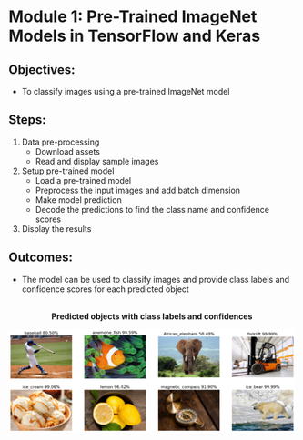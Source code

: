 # Module 1: Pre-Trained ImageNet Models in TensorFlow and Keras

## Objectives:
- To classify images using a pre-trained ImageNet model

## Steps:
1. Data pre-processing
    - Download assets
    - Read and display sample images
2. Setup pre-trained model
    - Load a pre-trained model
    - Preprocess the input images and add batch dimension
    - Make model prediction
    - Decode the predictions to find the class name and confidence scores
3. Display the results

## Outcomes:
- The model can be used to classify images and provide class labels and confidence scores for each predicted object
<br><br>

<p align="center"><b>Predicted objects with class labels and confidences</b></p>

![Alt text](https://github.com/OCR-tech/OCR-tech/blob/main/docs/img/module_ml1a.png)
<br>